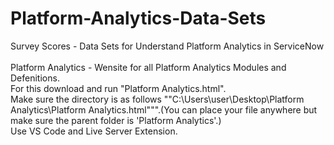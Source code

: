 # Platform-Analytics-Data-Sets
Survey Scores - Data Sets for Understand Platform Analytics in ServiceNow<br><br>
Platform Analytics - Wensite for all Platform Analytics Modules and Defenitions.<br>
                    For this download and run "Platform Analytics.html".<br>
                    Make sure the directory is as follows ""C:\Users\user\Desktop\Platform Analytics\Platform Analytics.html""".(You can place your file anywhere but make sure the parent folder is 'Platform Analytics'.)<br>
                    Use VS Code and Live Server Extension.<br>
